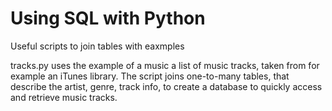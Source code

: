 # Using SQL with Python

Useful scripts to join tables with eaxmples

tracks.py uses the example of a music a list of music tracks, taken from for example an iTunes library. The script joins one-to-many tables, that describe the artist, genre, track info, to create a database to quickly access and retrieve music tracks.
